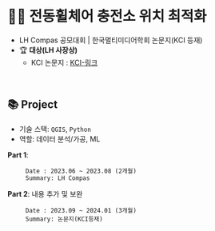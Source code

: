 # 👩‍🦼 전동휠체어 충전소 위치 최적화

- LH Compas 공모대회 | 한국멀티미디어학회 논문지(KCI 등재)
- 🏆 <b>대상(LH 사장상)</b>
    - KCI 논문지 : [KCI-링크](https://www.kci.go.kr/kciportal/ci/sereArticleSearch/ciSereArtiView.kci?sereArticleSearchBean.artiId=ART003048426)
  
<br>

## 📚 Project

- 기술 스택: `QGIS`, `Python`
- 역할: 데이터 분석/가공, ML

<strong> Part 1</strong>: 
```
     Date : 2023.06 ~ 2023.08 (2개월)
     Summary: LH Compas
``` 
<strong> Part 2</strong>: 내용 추가 및 보완
```
     Date : 2023.09 ~ 2024.01 (3개월)
     Summary: 논문지(KCI등재)
```


